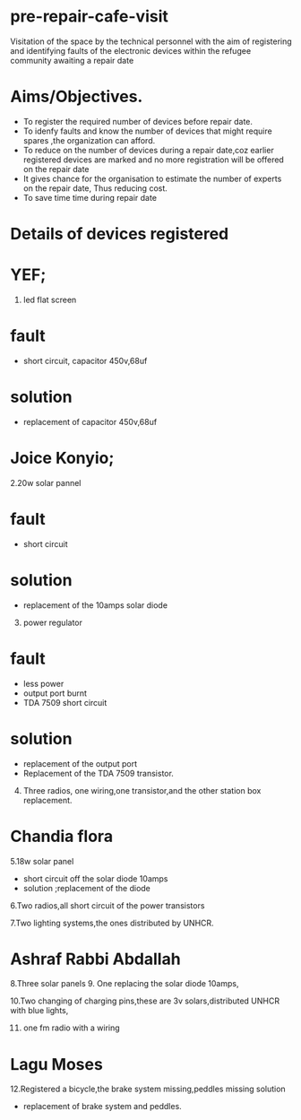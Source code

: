 # pre-repair-cafe-visit
Visitation of the space by the technical personnel with the aim of registering and identifying faults of the electronic devices within the refugee community awaiting a repair date
# Aims/Objectives.
- To register the required number of devices before repair date.
- To idenfy faults and know the number of devices that might require spares ,the organization can afford.
- To reduce on the number of devices during a repair date,coz earlier registered devices are marked and no more registration will be offered on the repair date
- It gives chance for the organisation to estimate the number of experts on the repair date,
  Thus reducing cost.
- To save time time during repair date

# Details of devices registered
 # YEF;

1. led flat screen

# fault
  - short circuit,
  capacitor 450v,68uf 

# solution
  - replacement of capacitor 450v,68uf

 # Joice Konyio;
2.20w solar pannel
# fault
- short circuit
# solution
- replacement of the 10amps solar diode

 3. power regulator
# fault
  - less power
  - output port burnt
  - TDA 7509 short circuit
  
  # solution 
  - replacement of the output port
  - Replacement of the TDA 7509 transistor.
 4. Three radios, one wiring,one transistor,and the other station box replacement.
  # Chandia flora
 
 5.18w solar panel
 
 - short circuit off the solar diode 10amps
 - solution ;replacement of the diode
 
  6.Two radios,all short circuit of the power transistors
 
7.Two lighting systems,the ones distributed by UNHCR.
  # Ashraf Rabbi Abdallah

8.Three solar panels
9. One replacing the solar diode 10amps,

10.Two changing of charging pins,these are 3v solars,distributed UNHCR with blue lights,

11. one fm radio with a wiring 

# Lagu Moses

12.Registered a bicycle,the brake system missing,peddles missing
   solution
 - replacement of brake system and peddles.


                                
                                                                           
